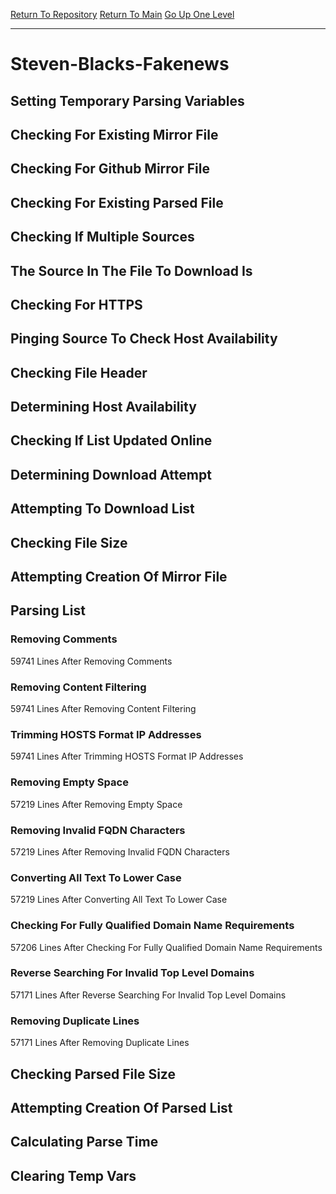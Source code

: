 [Return To Repository](https://github.com/deathbybandaid/piholeparser/)
[Return To Main](https://github.com/deathbybandaid/piholeparser/blob/master/RecentRunLogs/Mainlog.md)
[Go Up One Level](https://github.com/deathbybandaid/piholeparser/blob/master/RecentRunLogs/TopLevelScripts/30-Processing-External-Blacklists.md)
____________________________________
# Steven-Blacks-Fakenews
## Setting Temporary Parsing Variables
## Checking For Existing Mirror File
## Checking For Github Mirror File
## Checking For Existing Parsed File
## Checking If Multiple Sources
## The Source In The File To Download Is
## Checking For HTTPS
## Pinging Source To Check Host Availability
## Checking File Header
## Determining Host Availability
## Checking If List Updated Online
## Determining Download Attempt
## Attempting To Download List
## Checking File Size
## Attempting Creation Of Mirror File
## Parsing List
### Removing Comments
59741 Lines After Removing Comments
### Removing Content Filtering
59741 Lines After Removing Content Filtering
### Trimming HOSTS Format IP Addresses
59741 Lines After Trimming HOSTS Format IP Addresses
### Removing Empty Space
57219 Lines After Removing Empty Space
### Removing Invalid FQDN Characters
57219 Lines After Removing Invalid FQDN Characters
### Converting All Text To Lower Case
57219 Lines After Converting All Text To Lower Case
### Checking For Fully Qualified Domain Name Requirements
57206 Lines After Checking For Fully Qualified Domain Name Requirements
### Reverse Searching For Invalid Top Level Domains
57171 Lines After Reverse Searching For Invalid Top Level Domains
### Removing Duplicate Lines
57171 Lines After Removing Duplicate Lines
## Checking Parsed File Size
## Attempting Creation Of Parsed List
## Calculating Parse Time
## Clearing Temp Vars
